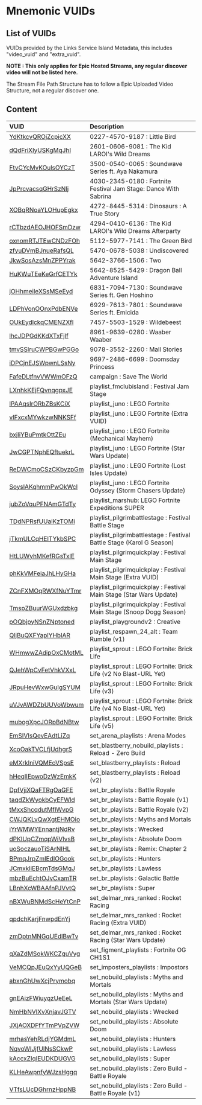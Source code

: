 # Mnemonic VUIDs

## List of VUIDs

VUIDs provided by the Links Service Island Metadata, this includes "video_vuid" and "extra_vuid".

**NOTE : This only applies for Epic Hosted Streams, any regular discover video will not be listed here.**

The Stream File Path Structure has to follow a Epic Uploaded Video Structure, not a regular discover one.

## Content

| VUID | Description                |
| :-------- | :------------------------- |
| [YdKtkcvQROjZcpicXX](blurls/YdKtkcvQROjZcpicXX.json) | 0227-4570-9187 : Little Bird |
| [dQdFriXlyUSKgMqJhI](blurls/dQdFriXlyUSKgMqJhI.json) | 2601-0606-9081 : The Kid LAROI's Wild Dreams |
| [FtvCYcMvKOulsOYCzT](blurls/FtvCYcMvKOulsOYCzT.json) | 3500-0540-0065 : Soundwave Series ft. Aya Nakamura |
| [JpPrcvacsqGHrSzNlj](blurls/JpPrcvacsqGHrSzNlj.json) | 4030-2345-0180 : Fortnite Festival Jam Stage: Dance With Sabrina |
| [XOBqRNoaYLOHupEgkx](blurls/XOBqRNoaYLOHupEgkx.json) | 4272-8445-5314 : Dinosaurs : A True Story |
| [rCTbzdAEOJHOFSmDzw](blurls/rCTbzdAEOJHOFSmDzw.json) | 4294-0410-6136 : The Kid LAROI's Wild Dreams Afterparty |
| [oxnomRTJTEwCNDzFOh](blurls/oxnomRTJTEwCNDzFOh.json) | 5112-5977-7141 : The Green Bird |
| [zfyuDVmBJnueRafsQL](blurls/zfyuDVmBJnueRafsQL.json) | 5470-0678-5038 : Undiscovered |
| [JkwSosAzsMnZPPYrak](blurls/JkwSosAzsMnZPPYrak.json) | 5642-3766-1506 : Two |
| [HuKWuTEeKeGrfCETYk](blurls/HuKWuTEeKeGrfCETYk.json) | 5642-8525-5429 : Dragon Ball Adventure Island |
| [jOHhmeileXSsMSeEyd](blurls/jOHhmeileXSsMSeEyd.json) | 6831-7094-7130 : Soundwave Series ft. Gen Hoshino |
| [LDPhVonOOnxPdbENVe](blurls/LDPhVonOOnxPdbENVe.json) | 6929-7613-7801 : Soundwave Series ft. Emicida |
| [OUkEydlckqCMENZXfl](blurls/OUkEydlckqCMENZXfl.json) | 7457-5503-1529 : Wildebeest |
| [lhcJDPGdKKdXTxFjlf](blurls/lhcJDPGdKKdXTxFjlf.json) | 8961-9639-0280 : Waaber Waaber |
| [tmvSSlruCWPBGwPGGo](blurls/tmvSSlruCWPBGwPGGo.json) | 9078-3552-2260 : Mall Stories |
| [iDPCjnEJSWpwnLSsNy](blurls/iDPCjnEJSWpwnLSsNy.json) | 9697-2486-6699 : Doomsday Princess |
| [FafeDLtfnvVWWmOFzQ](blurls/FafeDLtfnvVWWmOFzQ.json) | campaign : Save The World |
| [LXnhkKEjFQvnqgpxJE](blurls/LXnhkKEjFQvnqgpxJE.json) | playlist_fmclubisland : Festival Jam Stage |
| [lPAAqsIrORbZBsKCiX](blurls/lPAAqsIrORbZBsKCiX.json) | playlist_juno : LEGO Fortnite |
| [vlFxcxMYwkzwNNKSFf](blurls/vlFxcxMYwkzwNNKSFf.json) | playlist_juno : LEGO Fortnite (Extra VUID) |
| [bxjliYBuPmtkOttZEu](blurls/bxjliYBuPmtkOttZEu.json) | playlist_juno : LEGO Fortnite (Mechanical Mayhem) |
| [JwCGPTNphEQftuekrL](blurls/JwCGPTNphEQftuekrL.json) | playlist_juno : LEGO Fortnite (Star Wars Update) |
| [ReDWCmoCSzCKbyzpGm](blurls/ReDWCmoCSzCKbyzpGm.json) | playlist_juno : LEGO Fortnite (Lost Isles Update) |
| [SoyslAKqhmmPwOkWcl](blurls/SoyslAKqhmmPwOkWcl.json) | playlist_juno : LEGO Fortnite Odyssey (Storm Chasers Update) |
| [jubZoVquPFNAmGTdTy](blurls/jubZoVquPFNAmGTdTy.json) | playlist_marshub: LEGO Fortnite Expeditions SUPER |
| [TDdNPRsfUUaiKzTOMi](blurls/TDdNPRsfUUaiKzTOMi.json) | playlist_pilgrimbattlestage : Festival Battle Stage |
| [jTkmULCqHEITYkbSPC](blurls/jTkmULCqHEITYkbSPC.json) | playlist_pilgrimbattlestage : Festival Battle Stage (Karol G Season) |
| [HtLUWyhMKefRGsTxlE](blurls/HtLUWyhMKefRGsTxlE.json) | playlist_pilgrimquickplay : Festival Main Stage |
| [phKkVMFeiaJhLHyGHa](blurls/phKkVMFeiaJhLHyGHa.json) | playlist_pilgrimquickplay : Festival Main Stage (Extra VUID) |
| [ZCnFXMOqRWXfNuYTmr](blurls/ZCnFXMOqRWXfNuYTmr.json) | playlist_pilgrimquickplay : Festival Main Stage (Star Wars Update) |
| [TmspZBuurWGUxdzbkg](blurls/TmspZBuurWGUxdzbkg.json) | playlist_pilgrimquickplay : Festival Main Stage (Snoop Dogg Season) |
| [pOQbjpyNSnZNptoned](blurls/pOQbjpyNSnZNptoned.json) | playlist_playgroundv2 : Creative |
| [QljBuQXFYaplYHblAR](blurls/QljBuQXFYaplYHblAR.json) | playlist_respawn_24_alt : Team Rumble (v1) |
| [WHmwwZAdipOxCMotML](blurls/WHmwwZAdipOxCMotML.json) | playlist_sprout : LEGO Fortnite: Brick Life |
| [QJehWpCvFetVhkVXxL](blurls/QJehWpCvFetVhkVXxL.json) | playlist_sprout : LEGO Fortnite: Brick Life (v2 No Blast-URL Yet) |
| [JRpuHevWxwGuIgSYUM](blurls/JRpuHevWxwGuIgSYUM.json) | playlist_sprout : LEGO Fortnite: Brick Life (v3) |
| [uVJvAWDZbUUVoWbwum](blurls/uVJvAWDZbUUVoWbwum.json) | playlist_sprout : LEGO Fortnite: Brick Life (v4 No Blast-URL Yet) |
| [mubogXpcJORpBdNBtw](blurls/mubogXpcJORpBdNBtw.json) | playlist_sprout : LEGO Fortnite: Brick Life (v5) |
| [EmSIVIsQevEAdtLiZq](blurls/EmSIVIsQevEAdtLiZq.json) | set_arena_playlists : Arena Modes |
| [XcoOakTVCLfjUdhgrS](blurls/XcoOakTVCLfjUdhgrS.json) | set_blastberry_nobuild_playlists : Reload - Zero Build |
| [eMXrklniVQMEoVSpsE](blurls/eMXrklniVQMEoVSpsE.json) | set_blastberry_playlists : Reload |
| [hHeqlIEpwoDzWzEmkK](blurls/hHeqlIEpwoDzWzEmkK.json) | set_blastberry_playlists : Reload (v2) |
| [DpfVjiXQaFTRgOaGFE](blurls/DpfVjiXQaFTRgOaGFE.json) | set_br_playlists : Battle Royale |
| [taqdZkWyokbCyEFWld](blurls/taqdZkWyokbCyEFWld.json) | set_br_playlists : Battle Royale (v1) |
| [tMxxShcqdutMflWvpG](blurls/tMxxShcqdutMflWvpG.json) | set_br_playlists : Battle Royale (v2) |
| [CWJQKLvQwXgtEHMOio](blurls/CWJQKLvQwXgtEHMOio.json) | set_br_playlists : Myths and Mortals |
| [iYrWMWYEnnantjNdRv](blurls/iYrWMWYEnnantjNdRv.json) | set_br_playlists : Wrecked |
| [dPKIUpCZmqpWiVlvsB](blurls/dPKIUpCZmqpWiVlvsB.json) | set_br_playlists : Absolute Doom |
| [uoSoczauoTiSArNIHL](blurls/uoSoczauoTiSArNIHL.json) | set_br_playlists : Remix: Chapter 2 |
| [BPmqJrpZmlEdIOGook](blurls/BPmqJrpZmlEdIOGook.json) | set_br_playlists : Hunters |
| [JCmxkliEBcmTdsGMqJ](blurls/JCmxkliEBcmTdsGMqJ.json) | set_br_playlists : Lawless |
| [mbzBuEchtOJvCxamTR](blurls/mbzBuEchtOJvCxamTR.json) | set_br_playlists : Galactic Battle |
| [LBnhXcWBAAfnPJVvtQ](blurls/LBnhXcWBAAfnPJVvtQ.json) | set_br_playlists : Super |
| [nBXWuBNMdScHeYtCnP](blurls/nBXWuBNMdScHeYtCnP.json) | set_delmar_mrs_ranked : Rocket Racing |
| [qpdchKarjFnwpdEnYj](blurls/qpdchKarjFnwpdEnYj.json) | set_delmar_mrs_ranked : Rocket Racing (Extra VUID) |
| [zmDptnMNGqUEdlBwTv](blurls/zmDptnMNGqUEdlBwTv.json) | set_delmar_mrs_ranked : Rocket Racing (Star Wars Update) |
| [qXaZdMSokWKCZguVyg](blurls/qXaZdMSokWKCZguVyg.json) | set_figment_playlists : Fortnite OG CH1S1 |
| [VeMCQpJEuQxYyUQGeB](blurls/VeMCQpJEuQxYyUQGeB.json) | set_imposters_playlists : Impostors |
| [abxnGhUwXcjPrymobq](blurls/abxnGhUwXcjPrymobq.json) | set_nobuild_playlists : Myths and Mortals |
| [gnEAizFWiuyqzUeEeL](blurls/gnEAizFWiuyqzUeEeL.json) | set_nobuild_playlists : Myths and Mortals (Star Wars Update) |
| [NmHbNVlXvXnjavJGTV](blurls/NmHbNVlXvXnjavJGTV.json) | set_nobuild_playlists : Wrecked |
| [JXjAOXDFfYTmPVpZVW](blurls/JXjAOXDFfYTmPVpZVW.json) | set_nobuild_playlists : Absolute Doom |
| [mrhasYehRLdjYGMdmL](blurls/mrhasYehRLdjYGMdmL.json) | set_nobuild_playlists : Hunters |
| [NqvoWIJjfUlNsSCkwP](blurls/NqvoWIJjfUlNsSCkwP.json) | set_nobuild_playlists : Lawless |
| [kAccxZIqIEUDKDUGVG](blurls/kAccxZIqIEUDKDUGVG.json) | set_nobuild_playlists : Super |
| [KLHeAwpnfyWJzsHggq](blurls/KLHeAwpnfyWJzsHggq.json) | set_nobuild_playlists : Zero Build - Battle Royale |
| [VTfsLUcDGhrnzHppNB](blurls/VTfsLUcDGhrnzHppNB.json) | set_nobuild_playlists : Zero Build - Battle Royale (v1) |
